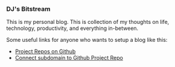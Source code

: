 ### DJ's Bitstream

This is my personal blog. This is collection of my thoughts on life, technology, productivity, and everything in-between.


Some useful links for anyone who wants to setup a blog like this:
- [Project Repos on Github](https://code.likeagirl.io/how-to-host-multiple-websites-on-github-b5ed19a86dbe)
- [Connect subdomain to Github Project Repo](https://stackoverflow.com/questions/46455900/subdomain-of-website-for-github-pages-project)